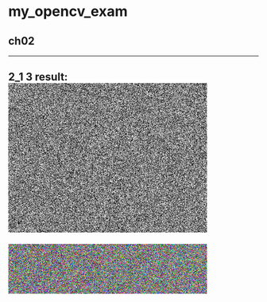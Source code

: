 # my_opencv_exam

## ch02
----------------------
2_1 3 
result:![random_gray](RandomGray.png)
-------------------
![random_gray](RandomColor.png)



